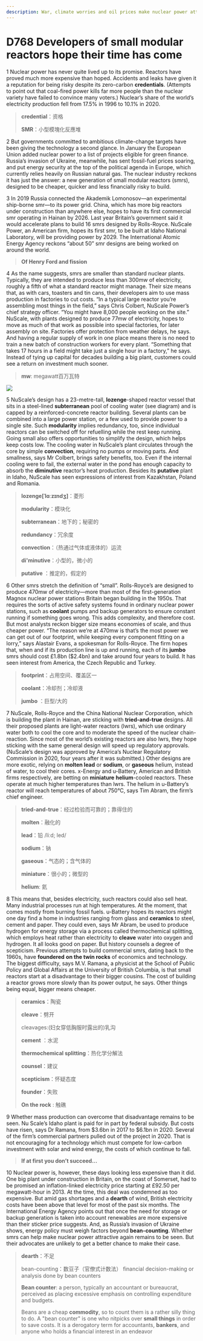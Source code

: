 ```yaml
---
description: War, climate worries and oil prices make nuclear power attractive
---
```


# D768 Developers of small modular reactors hope their time has come
1 Nuclear power has never quite lived up to its promise. Reactors have proved much more expensive than hoped. Accidents and leaks have given it a reputation for being risky despite its zero-carbon **credentials**. (Attempts to point out that coal-fired power kills far more people than the nuclear variety have failed to convince many voters.) Nuclear’s share of the world’s electricity production fell from 17.5% in 1996 to 10.1% in 2020.

> **credential**：资格
>
> **SMR**：小型模塊化反應堆
>

2 But governments committed to ambitious climate-change targets have been giving the technology a second glance. In January the European Union added nuclear power to a list of projects eligible for green finance. Russia’s invasion of Ukraine, meanwhile, has sent fossil-fuel prices soaring, and put energy security at the top of the political agenda in Europe, which currently relies heavily on Russian natural gas. The nuclear industry reckons it has just the answer: a new generation of small modular reactors (smrs), designed to be cheaper, quicker and less financially risky to build.

3 In 2019 Russia connected the Akademik Lomonosov—an experimental ship-borne smr—to its power grid. China, which has more big reactors under construction than anywhere else, hopes to have its first commercial smr operating in Hainan by 2026. Last year Britain’s government said it would accelerate plans to build 16 smrs designed by Rolls-Royce. NuScale Power, an American firm, hopes its first smr, to be built at Idaho National Laboratory, will be providing power by 2029. The International Atomic Energy Agency reckons “about 50” smr designs are being worked on around the world.

> **Of Henry Ford and fission**
>

4 As the name suggests, smrs are smaller than standard nuclear plants. Typically, they are intended to produce less than 300mw of electricity, roughly a fifth of what a standard reactor might manage. Their size means that, as with cars, toasters and tin cans, their developers aim to use mass production in factories to cut costs.
“In a typical large reactor you’re assembling most things in the field,” says Chris Colbert, NuScale Power’s chief strategy officer. “You might have 8,000 people working on the site.” NuScale, with plants designed to produce 77mw of electricity, hopes to move as much of that work as possible into special factories, for later assembly on site. Factories offer protection from weather delays, he says. And having a regular supply of work in one place means there is no need to train a new batch of construction workers for every plant. “Something that takes 17 hours in a field might take just a single hour in a factory,” he says. Instead of tying up capital for decades building a big plant, customers could see a return on investment much sooner.

> **mw**: megawatt百万瓦特
>

![](./img/boxcnwrlOaVHgL1XDHUjwu6KHfd.png)

5 NuScale’s design has a 23-metre-tall, **lozenge**-shaped reactor vessel that sits in a steel-lined **subterranean** pool of cooling water (see diagram) and is capped by a reinforced-concrete reactor building. Several plants can be combined into a large power station, or a few used to provide power to a single site. Such **modularity** implies redundancy, too, since individual reactors can be switched off for refuelling while the rest keep running.
Going small also offers opportunities to simplify the design, which helps keep costs low. The cooling water in NuScale’s plant circulates through the core by simple **convection**, requiring no pumps or moving parts. And smallness, says Mr Colbert, brings safety benefits, too. Even if the internal cooling were to fail, the external water in the pond has enough capacity to absorb the **diminutive** reactor’s heat production. Besides its **putative** plant in Idaho, NuScale has seen expressions of interest from Kazakhstan, Poland and Romania.

> **lozenge[ˈlɑːzɪndʒ]**：菱形
>
> **modularity**：模块化
>
> **subterranean**：地下的；秘密的
>
> **redundancy**：冗余度
>
> **convection**：（热通过气体或液体的）运流
>
> **di'minutive**：小型的，微小的
>
> **putative** ：推定的，假定的
>

6 Other smrs stretch the definition of “small”. Rolls-Royce’s are designed to produce 470mw of electricity—more than most of the first-generation Magnox nuclear power stations Britain began building in the 1950s. That requires the sorts of active safety systems found in ordinary nuclear power stations, such as **coolant** pumps and backup generators to ensure constant running if something goes wrong. This adds complexity, and therefore cost.
But most analysts reckon bigger size means economies of scale, and thus cheaper power. “The reason we’re at 470mw is that’s the most power we can get out of our footprint, while keeping every component fitting on a lorry,” says Alastair Evans, a spokesman for Rolls-Royce. The firm hopes that, when and if its production line is up and running, each of its **jumbo** smrs should cost £1.8bn ($2.4bn) and take around four years to build. It has seen interest from America, the Czech Republic and Turkey.

> **footprint**：占用空间、覆盖区一
>
> **coolant**：冷却剂；冷却液
>
> **jumbo** ：巨型/大的
>

7 NuScale, Rolls-Royce and the China National Nuclear Corporation, which is building the plant in Hainan, are sticking with **tried-and-true** designs. All their proposed plants are light-water reactors (lwrs), which use ordinary water both to cool the core and to moderate the speed of the nuclear chain-reaction. Since most of the world’s existing reactors are also lwrs, they hope sticking with the same general design will speed up regulatory approvals. (NuScale’s design was approved by America’s Nuclear Regulatory Commission in 2020, four years after it was submitted.)
Other designs are more exotic, relying on **molten lead** or **sodium**, or **gaseous** helium, instead of water, to cool their cores. x-Energy and u-Battery, American and British firms respectively, are betting on **miniature** **helium**-cooled reactors. These operate at much higher temperatures than lwrs. The helium in u-Battery’s reactor will reach temperatures of about 750°C, says Tim Abram, the firm’s chief engineer.

> **tried-and-true**：经过检验而可靠的；靠得住的
>
> **molten**：融化的
>
> **lead**：铅  /liːd; led/
>
> **sodium**：钠
>
> **gaseous**：气态的；含气体的
>
> **miniature**：很小的；微型的
>
> **helium**: 氦
>

8 This means that, besides electricity, such reactors could also sell heat. Many industrial processes run at high temperatures. At the moment, that comes mostly from burning fossil fuels. u-Battery hopes its reactors might one day find a home in industries ranging from glass and **ceramics** to steel, cement and paper. They could even, says Mr Abram, be used to produce hydrogen for energy storage via a process called thermochemical splitting, which employs heat rather than electricity to **cleave** water into oxygen and hydrogen.
It all looks good on paper. But history counsels a degree of scepticism. Previous attempts to build commercial smrs, dating back to the 1960s, have **foundered** **on the twin rocks** of economics and technology. The biggest difficulty, says M.V. Ramana, a physicist at the School of Public Policy and Global Affairs at the University of British Columbia, is that small reactors start at a disadvantage to their bigger cousins. The cost of building a reactor grows more slowly than its power output, he says. Other things being equal, bigger means cheaper.

> **ceramics**：陶瓷
>
> **cleave**：劈开
>
> cleavages:(妇女穿低胸服时露出的)乳沟
>
> **cement** ：水泥
>
> **thermochemical splitting**：热化学分解法
>
> **counsel**：建议
>
> **scepticism**：怀疑态度
>
> **founder**：失败
>
> **On the rock** : 触礁
>

9 Whether mass production can overcome that disadvantage remains to be seen. Nu Scale’s Idaho plant is paid for in part by federal subsidy. But costs have risen, says Dr Ramana, from $3.6bn in 2017 to $6.1bn in 2020. Several of the firm’s commercial partners pulled out of the project in 2020. That is not encouraging for a technology which must compete for low-carbon investment with solar and wind energy, the costs of which continue to fall.

> **If at first you don’t succeed...**
>

10 Nuclear power is, however, these days looking less expensive than it did. One big plant under construction in Britain, on the coast of Somerset, had to be promised an inflation-linked electricity price starting at £92.50 per megawatt-hour in 2013. At the time, this deal was condemned as too expensive. But amid gas shortages and a **dearth** of wind, British electricity costs have been above that level for most of the past six months.
The International Energy Agency points out that once the need for storage or backup generation is taken into account renewables are more expensive than their sticker price suggests. And, as Russia’s invasion of Ukraine shows, energy policy must weigh factors beyond **bean-counting**. Whether smrs can help make nuclear power attractive again remains to be seen. But their advocates are unlikely to get a better chance to make their case.

> **dearth**：不足
>
> bean-counting：数豆子（官僚式计数法） financial decision-making or analysis done by bean counters
>
> **Bean counter**:  a person, typically an accountant or bureaucrat, perceived as placing excessive emphasis on controlling expenditure and budgets.
>
> Beans are a cheap **commodity**, so to count them is a rather silly thing to do. A "bean counter" is one who nitpicks over **small things** in order to save costs. It is a derogatory term for accountants, **bankers**, and anyone who holds a financial interest in an endeavor
>

